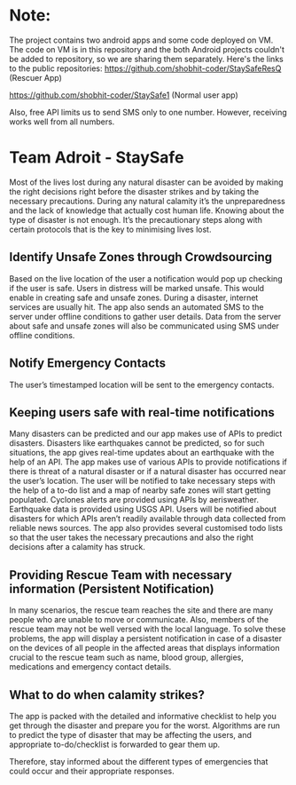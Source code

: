 # Note:
The project contains two android apps and some code deployed on VM. The code on VM is in this repository and the both Android projects couldn't be added to repository, so we are sharing them separately. Here's the links to the public repositories:
https://github.com/shobhit-coder/StaySafeResQ   (Rescuer App)

https://github.com/shobhit-coder/StaySafe1      (Normal user app)

Also, free API limits us to send SMS only to one number. However, receiving works well from all numbers.

# Team Adroit - StaySafe

Most of the lives lost during any natural disaster can be avoided by making the right decisions right before the disaster strikes and by taking the necessary precautions. During any natural calamity it’s the unpreparedness and the lack of knowledge that actually cost human life. Knowing about the type of disaster is not enough. It’s the precautionary steps along with certain protocols that is the key to minimising lives lost.

## Identify Unsafe Zones through Crowdsourcing
Based on the live location of the user a notification would pop up checking if the user is safe. Users in distress will be marked unsafe. This would enable in creating safe and unsafe zones.
During a disaster, internet services are usually hit. The app also sends an automated SMS to the server under offline conditions to gather user details. Data from the server about safe and unsafe zones will also be communicated using SMS under offline conditions. 
 
## Notify Emergency Contacts
The user’s timestamped location will be sent to the emergency contacts.

## Keeping users safe with real-time notifications
Many disasters can be predicted and our app makes use of APIs to predict disasters. Disasters like earthquakes cannot be predicted, so for such situations, the app gives real-time updates about an earthquake with the help of an API.
The app makes use of various APIs to provide notifications if there is threat of a natural disaster or if a natural disaster has occurred near the user’s location. The user will be notified to take necessary steps with the help of a to-do list and a map of nearby safe zones will start getting populated.
Cyclones alerts are provided using APIs by aerisweather. Earthquake data is provided using USGS API. Users will be notified about disasters for which APIs aren’t readily available through data collected from reliable news sources.
The app also provides several customised todo lists so that the user takes the necessary precautions and also the right decisions after a calamity has struck.

## Providing Rescue Team with necessary information (Persistent Notification)
In many scenarios, the rescue team reaches the site and there are many people who are unable to move or communicate. Also, members of the rescue team may not be well versed with the local language.
To solve these problems, the app will display a persistent notification in case of a disaster on the devices of all people in the affected areas that displays information crucial to the rescue team such as name, blood group, allergies, medications and emergency contact details.

## What to do when calamity strikes?
The app is packed with the detailed and informative checklist to help you get through the disaster and prepare you for the worst.
Algorithms are run to predict the type of disaster that may be affecting the users, and appropriate to-do/checklist is forwarded to gear them up.

Therefore, stay informed about the different types of emergencies that could occur and their appropriate responses.
